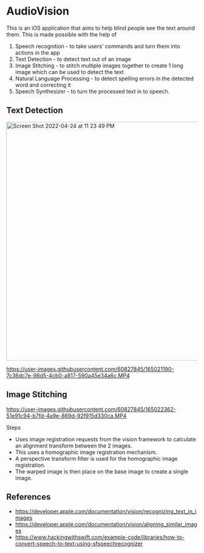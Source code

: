 # AudioVision

This is an iOS application that aims to help blind people see the text around them. This is made possible with the help of 
1. Speech recognition - to take users' commands and turn them into actions in the app
2. Text Detection -  to detect text out of an image
3. Image Stitching - to stitch multiple images together to create 1 long image which can be used to detect the text
4. Natural Language Processing - to detect spelling errors in the detected word and correcting it
5. Speech Synthesizer - to turn the processed text in to speech.

## Text Detection

<img width="629" alt="Screen Shot 2022-04-24 at 11 23 49 PM" src="https://user-images.githubusercontent.com/60827845/165020690-8c681778-eade-4c65-94be-293174edbf5b.png">

https://user-images.githubusercontent.com/60827845/165021190-7c36dc7e-98d5-4cb0-a817-590a45e34a6c.MP4

## Image Stitching

https://user-images.githubusercontent.com/60827845/165022362-51e91c94-b7fd-4a9e-869d-92f915d330ca.MP4

Steps
- Uses image registration requests from the vision framework to calculate an alignment transform between the 2 images.
- This uses a homographic image registration mechanism.
- A perspective transform filter is used for the homographic image registration.
- The warped image is then place on the base image to create a single image.


## References
- https://developer.apple.com/documentation/vision/recognizing_text_in_images
- https://developer.apple.com/documentation/vision/aligning_similar_images
- https://www.hackingwithswift.com/example-code/libraries/how-to-convert-speech-to-text-using-sfspeechrecognizer
